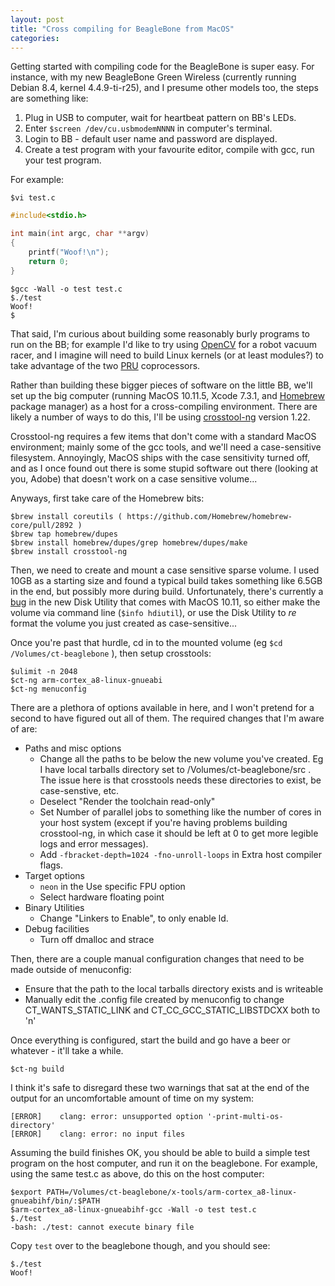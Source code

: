 ```yaml
---
layout: post
title: "Cross compiling for BeagleBone from MacOS"
categories:
---
```


Getting started with compiling code for the BeagleBone is super easy.
For instance, with my new BeagleBone Green Wireless (currently running Debian 8.4, kernel 4.4.9-ti-r25), and I presume other models too, the steps are something like:

  1. Plug in USB to computer, wait for heartbeat pattern on BB's LEDs.
  2. Enter `$screen /dev/cu.usbmodemNNNN` in computer's terminal.
  3. Login to BB - default user name and password are displayed.
  4. Create a test program with your favourite editor, compile with gcc, run your test program.

For example:

    $vi test.c

```C
#include<stdio.h>

int main(int argc, char **argv)
{
    printf("Woof!\n");
    return 0;
}
```

    $gcc -Wall -o test test.c
    $./test
    Woof!
    $

That said, I'm curious about building some reasonably burly programs to run on the BB; for example I'd like to try using [OpenCV](http://opencv.org/) for a robot vacuum racer, and I imagine will need to build Linux kernels (or at least modules?) to take advantage of the two [PRU](http://processors.wiki.ti.com/index.php/PRU-ICSS) coprocessors.

Rather than building these bigger pieces of software on the little BB, we'll set up the big computer (running MacOS 10.11.5, Xcode 7.3.1, and [Homebrew](http://brew.sh) package manager) as a host for a cross-compiling environment.  There are likely a number of ways to do this, I'll be using [crosstool-ng](http://crosstool-ng.org/) version 1.22.

Crosstool-ng requires a few items that don't come with a standard MacOS environment; mainly some of the gcc tools, and we'll need a case-sensitive filesystem.
Annoyingly, MacOS ships with the case sensitivity turned off, and as I once found out there is some stupid software out there (looking at you, Adobe) that doesn't work on a case sensitive volume...

Anyways, first take care of the Homebrew bits:

    $brew install coreutils ( https://github.com/Homebrew/homebrew-core/pull/2892 )
    $brew tap homebrew/dupes
    $brew install homebrew/dupes/grep homebrew/dupes/make
    $brew install crosstool-ng
    
Then, we need to create and mount a case sensitive sparse volume.
I used 10GB as a starting size and found a typical build takes something like 6.5GB in the end, but possibly more during build.
Unfortunately, there's currently a [bug](https://discussions.apple.com/thread/7395900) in the new Disk Utility that comes with MacOS 10.11, so either make the volume via command line (`$info hdiutil`), or use the Disk Utility to _re_ format the volume you just created as case-sensitive...

Once you're past that hurdle, cd in to the mounted volume (eg `$cd /Volumes/ct-beaglebone` ), then setup crosstools:

    $ulimit -n 2048
    $ct-ng arm-cortex_a8-linux-gnueabi
    $ct-ng menuconfig
    
There are a plethora of options available in here, and I won't pretend for a second to have figured out all of them.  The required changes that I'm aware of are:

  * Paths and misc options
    * Change all the paths to be below the new volume you've created.  Eg I have local tarballs directory set to /Volumes/ct-beaglebone/src .  The issue here is that crosstools needs these directories to exist, be case-senstive, etc.
    * Deselect "Render the toolchain read-only"
    * Set Number of parallel jobs to something like the number of cores in your host system (except if you're having problems building crosstool-ng, in which case it should be left at 0 to get more legible logs and error messages).
    * Add `-fbracket-depth=1024 -fno-unroll-loops` in Extra host compiler flags.
  * Target options
    * `neon` in the Use specific FPU option
    * Select hardware floating point
  * Binary Utilities
    * Change "Linkers to Enable", to only enable ld.
  * Debug facilities
    * Turn off dmalloc and strace

Then, there are a couple manual configuration changes that need to be made outside of menuconfig:

  * Ensure that the path to the local tarballs directory exists and is writeable
  * Manually edit the .config file created by menuconfig to change CT\_WANTS\_STATIC\_LINK and CT\_CC\_GCC\_STATIC\_LIBSTDCXX both to 'n'

Once everything is configured, start the build and go have a beer or whatever - it'll take a while.

    $ct-ng build

I think it's safe to disregard these two warnings that sat at the end of the output for an uncomfortable amount of time on my system:

    [ERROR]    clang: error: unsupported option '-print-multi-os-directory'
    [ERROR]    clang: error: no input files

Assuming the build finishes OK, you should be able to build a simple test program on the host computer, and run it on the beaglebone.  For example, using the same test.c as above, do this on the host computer:

    $export PATH=/Volumes/ct-beaglebone/x-tools/arm-cortex_a8-linux-gnueabihf/bin/:$PATH
    $arm-cortex_a8-linux-gnueabihf-gcc -Wall -o test test.c
    $./test
    -bash: ./test: cannot execute binary file

Copy `test` over to the beaglebone though, and you should see:

    $./test
    Woof!
